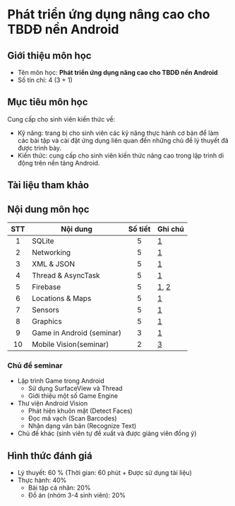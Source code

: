 # Phát triển ứng dụng nâng cao cho TBDĐ nền Android


## Giới thiệu môn học

- Tên môn học: **Phát triển ứng dụng nâng cao cho TBDĐ nền Android**
- Số tín chỉ: 4 (3 + 1)

## Mục tiêu môn học
Cung cấp cho sinh viên kiến thức về:
- Kỹ năng: trang bị cho sinh viên các kỹ năng thực hành cơ bản để làm các bài tập và cài đặt ứng dụng liên quan đến những chủ đề lý thuyết đã được trình bày.
- Kiến thức: cung cấp cho sinh viên kiến thức nâng cao trong lập trình di động trên nền tảng Android.

## Tài liệu tham khảo

[1]: https://developer.android.com
[2]: https://firebase.com
[3]: https://developers.google.com/vision/

## Nội dung môn học

| STT  | Nội dung                  | Số tiết | Ghi chú  |
| :--: | ------------------------- | :-----: | -------- |
|  1   | SQLite                    |    5    | [1]      |
|  2   | Networking                |    5    | [1]      |
|  3   | XML & JSON                |    5    | [1]      |
|  4   | Thread & AsyncTask        |    5    | [1]      |
|  5   | Firebase                  |    5    | [1], [2] |
|  6   | Locations & Maps          |    5    | [1]      |
|  7   | Sensors                   |    5    | [1]      |
|  8   | Graphics                  |    5    | [1]      |
|  9   | Game in Android (seminar) |    3    | [1]      |
|  10  | Mobile Vision(seminar)    |    2    | [3]      |

### Chủ đề seminar

* Lập trình Game trong Android
  * Sử dụng SurfaceView và Thread
  * Giới thiệu một số Game Engine
* Thư viện Android Vision
  * Phát hiện khuôn mặt (Detect Faces)
  * Đọc mã vạch (Scan Barcodes)
  * Nhận dạng văn bản (Recognize Text)
* Chủ đề khác (sinh viên tự đề xuất và được giảng viên đồng ý)

## Hình thức đánh giá

* Lý thuyết: 60 % (Thời gian: 60 phút + Được sử dụng tài liệu)
* Thực hành: 40%
  * Bài tập cá nhân: 20%
  * Đồ án (nhóm 3-4 sinh viên): 20%



